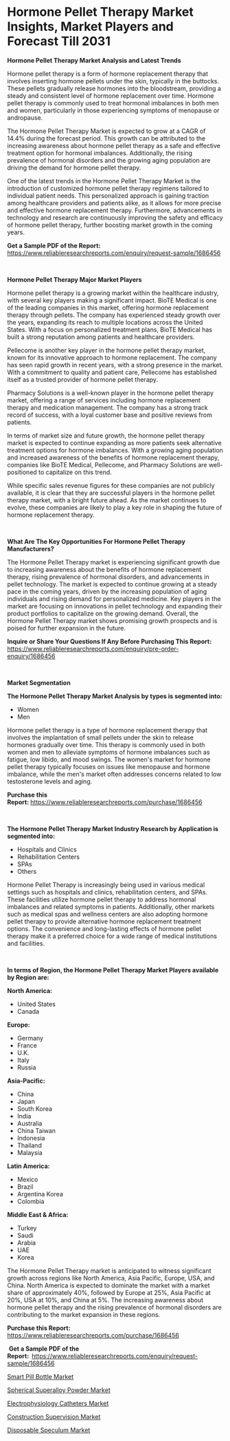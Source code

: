 <p><h1>Hormone Pellet Therapy Market Insights, Market Players and Forecast Till 2031</h1></p><p><strong>Hormone Pellet Therapy Market Analysis and Latest Trends</strong></p>
<p><p>Hormone pellet therapy is a form of hormone replacement therapy that involves inserting hormone pellets under the skin, typically in the buttocks. These pellets gradually release hormones into the bloodstream, providing a steady and consistent level of hormone replacement over time. Hormone pellet therapy is commonly used to treat hormonal imbalances in both men and women, particularly in those experiencing symptoms of menopause or andropause.</p><p>The Hormone Pellet Therapy Market is expected to grow at a CAGR of 14.4% during the forecast period. This growth can be attributed to the increasing awareness about hormone pellet therapy as a safe and effective treatment option for hormonal imbalances. Additionally, the rising prevalence of hormonal disorders and the growing aging population are driving the demand for hormone pellet therapy. </p><p>One of the latest trends in the Hormone Pellet Therapy Market is the introduction of customized hormone pellet therapy regimens tailored to individual patient needs. This personalized approach is gaining traction among healthcare providers and patients alike, as it allows for more precise and effective hormone replacement therapy. Furthermore, advancements in technology and research are continuously improving the safety and efficacy of hormone pellet therapy, further boosting market growth in the coming years.</p></p>
<p><strong>Get a Sample PDF of the Report:&nbsp;</strong> <a href="https://www.reliableresearchreports.com/enquiry/request-sample/1686456">https://www.reliableresearchreports.com/enquiry/request-sample/1686456</a></p>
<p>&nbsp;</p>
<p><strong>Hormone Pellet Therapy Major Market Players</strong></p>
<p><p>Hormone pellet therapy is a growing market within the healthcare industry, with several key players making a significant impact. BioTE Medical is one of the leading companies in this market, offering hormone replacement therapy through pellets. The company has experienced steady growth over the years, expanding its reach to multiple locations across the United States. With a focus on personalized treatment plans, BioTE Medical has built a strong reputation among patients and healthcare providers.</p><p>Pellecome is another key player in the hormone pellet therapy market, known for its innovative approach to hormone replacement. The company has seen rapid growth in recent years, with a strong presence in the market. With a commitment to quality and patient care, Pellecome has established itself as a trusted provider of hormone pellet therapy.</p><p>Pharmacy Solutions is a well-known player in the hormone pellet therapy market, offering a range of services including hormone replacement therapy and medication management. The company has a strong track record of success, with a loyal customer base and positive reviews from patients.</p><p>In terms of market size and future growth, the hormone pellet therapy market is expected to continue expanding as more patients seek alternative treatment options for hormone imbalances. With a growing aging population and increased awareness of the benefits of hormone replacement therapy, companies like BioTE Medical, Pellecome, and Pharmacy Solutions are well-positioned to capitalize on this trend. </p><p>While specific sales revenue figures for these companies are not publicly available, it is clear that they are successful players in the hormone pellet therapy market, with a bright future ahead. As the market continues to evolve, these companies are likely to play a key role in shaping the future of hormone replacement therapy.</p></p>
<p>&nbsp;</p>
<p><strong>What Are The Key Opportunities For Hormone Pellet Therapy Manufacturers?</strong></p>
<p><p>The Hormone Pellet Therapy market is experiencing significant growth due to increasing awareness about the benefits of hormone replacement therapy, rising prevalence of hormonal disorders, and advancements in pellet technology. The market is expected to continue growing at a steady pace in the coming years, driven by the increasing population of aging individuals and rising demand for personalized medicine. Key players in the market are focusing on innovations in pellet technology and expanding their product portfolios to capitalize on the growing demand. Overall, the Hormone Pellet Therapy market shows promising growth prospects and is poised for further expansion in the future.</p></p>
<p><strong>Inquire or Share Your Questions If Any Before Purchasing This Report:</strong> <a href="https://www.reliableresearchreports.com/enquiry/pre-order-enquiry/1686456">https://www.reliableresearchreports.com/enquiry/pre-order-enquiry/1686456</a></p>
<p>&nbsp;</p>
<p><strong>Market Segmentation</strong></p>
<p><strong>The Hormone Pellet Therapy Market Analysis by types is segmented into:</strong></p>
<p><ul><li>Women</li><li>Men</li></ul></p>
<p><p>Hormone pellet therapy is a type of hormone replacement therapy that involves the implantation of small pellets under the skin to release hormones gradually over time. This therapy is commonly used in both women and men to alleviate symptoms of hormone imbalances such as fatigue, low libido, and mood swings. The women's market for hormone pellet therapy typically focuses on issues like menopause and hormone imbalance, while the men's market often addresses concerns related to low testosterone levels and aging.</p></p>
<p><strong>Purchase this Report:&nbsp;</strong><a href="https://www.reliableresearchreports.com/purchase/1686456">https://www.reliableresearchreports.com/purchase/1686456</a></p>
<p>&nbsp;</p>
<p><strong>The Hormone Pellet Therapy Market Industry Research by Application is segmented into:</strong></p>
<p><ul><li>Hospitals and Clinics</li><li>Rehabilitation Centers</li><li>SPAs</li><li>Others</li></ul></p>
<p><p>Hormone Pellet Therapy is increasingly being used in various medical settings such as hospitals and clinics, rehabilitation centers, and SPAs. These facilities utilize hormone pellet therapy to address hormonal imbalances and related symptoms in patients. Additionally, other markets such as medical spas and wellness centers are also adopting hormone pellet therapy to provide alternative hormone replacement treatment options. The convenience and long-lasting effects of hormone pellet therapy make it a preferred choice for a wide range of medical institutions and facilities.</p></p>
<p>&nbsp;</p>
<p><strong>In terms of Region, the Hormone Pellet Therapy Market Players available by Region are:</strong></p>
<p>
    <p> <strong> North America: </strong>
        <ul>
            <li>United States</li>
            <li>Canada</li>
        </ul>
        </p> 
    <p> <strong> Europe: </strong>
        <ul>
            <li>Germany</li>
            <li>France</li>
            <li>U.K.</li>
            <li>Italy</li>
            <li>Russia</li>
        </ul>
        </p> 
    <p> <strong> Asia-Pacific: </strong>
        <ul>
            <li>China</li>
            <li>Japan</li>
            <li>South Korea</li>
            <li>India</li>
            <li>Australia</li>
            <li>China Taiwan</li>
            <li>Indonesia</li>
            <li>Thailand</li>
            <li>Malaysia</li>
        </ul>
        </p> 
    <p> <strong> Latin America: </strong>
        <ul>
            <li>Mexico</li>
            <li>Brazil</li>
            <li>Argentina Korea</li>
            <li>Colombia</li>
        </ul>
        </p> 
    <p> <strong> Middle East & Africa: </strong>
        <ul>
            <li>Turkey</li>
            <li>Saudi</li>
            <li>Arabia</li>
            <li>UAE</li>
            <li>Korea</li>
        </ul>
    </p>
    </p>
<p><p>The Hormone Pellet Therapy market is anticipated to witness significant growth across regions like North America, Asia Pacific, Europe, USA, and China. North America is expected to dominate the market with a market share of approximately 40%, followed by Europe at 25%, Asia Pacific at 20%, USA at 10%, and China at 5%. The increasing awareness about hormone pellet therapy and the rising prevalence of hormonal disorders are contributing to the market expansion in these regions.</p></p>
<p><strong>Purchase this Report: </strong><a href="https://www.reliableresearchreports.com/purchase/1686456">https://www.reliableresearchreports.com/purchase/1686456</a></p>
<p>&nbsp;<strong>Get a Sample PDF of the Report:&nbsp;&nbsp;</strong><a href="https://www.reliableresearchreports.com/enquiry/request-sample/1686456">https://www.reliableresearchreports.com/enquiry/request-sample/1686456</a></p>
<p><strong></strong></p>
<p><p><a href="https://medium.com/@sharonmurphy49/smart-pill-bottle-market-exploring-market-share-market-trends-and-future-growth-5bcfd8143a6a">Smart Pill Bottle Market</a></p><p><a href="https://issuu.com/reportprime-2/docs/spherical-superalloy-powder-market-size-2030.pptx">Spherical Superalloy Powder Market</a></p><p><a href="https://medium.com/@isidrowolff1966/electrophysiology-catheters-market-analysis-its-cagr-market-segmentation-and-global-industry-bb0d9b71b399">Electrophysiology Catheters Market</a></p><p><a href="https://issuu.com/reportprime-2/docs/construction-supervision-market-size-2030.pptx">Construction Supervision Market</a></p><p><a href="https://medium.com/@isidrowolff1966/disposable-speculum-market-research-report-its-history-and-forecast-2024-to-2031-0788ee366990">Disposable Speculum Market</a></p></p>